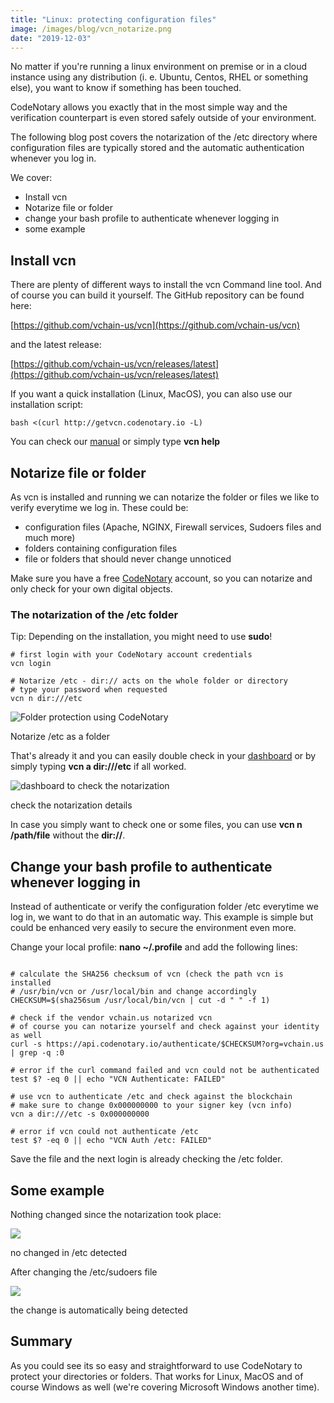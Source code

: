 ```yaml
---
title: "Linux: protecting configuration files"
image: /images/blog/vcn_notarize.png
date: "2019-12-03"
---
```


No matter if you're running a linux environment on premise or in a cloud instance using any distribution (i. e. Ubuntu, Centos, RHEL or something else), you want to know if something has been touched.

CodeNotary allows you exactly that in the most simple way and the verification counterpart is even stored safely outside of your environment.

The following blog post covers the notarization of the /etc directory where configuration files are typically stored and the automatic authentication whenever you log in.

We cover:

- Install vcn
- Notarize file or folder
- change your bash profile to authenticate whenever logging in
- some example

## Install vcn

There are plenty of different ways to install the vcn Command line tool. And of course you can build it yourself. The GitHub repository can be found here:

[https://github.com/vchain-us/vcn](https://github.com/vchain-us/vcn)

and the latest release:

[https://github.com/vchain-us/vcn/releases/latest](https://github.com/vchain-us/vcn/releases/latest)

If you want a quick installation (Linux, MacOS), you can also use our installation script:

```
bash <(curl http://getvcn.codenotary.io -L)
```

You can check our [manual](https://docs.codenotary.io/) or simply type **vcn help**

## Notarize file or folder

As vcn is installed and running we can notarize the folder or files we like to verify everytime we log in. These could be:

- configuration files (Apache, NGINX, Firewall services, Sudoers files and much more)
- folders containing configuration files
- file or folders that should never change unnoticed

Make sure you have a free [CodeNotary](https://dashboard.codenotary.io/auth/signup) account, so you can notarize and only check for your own digital objects.

### The notarization of the /etc folder

Tip: Depending on the installation, you might need to use **sudo**!

```
# first login with your CodeNotary account credentials
vcn login

# Notarize /etc - dir:// acts on the whole folder or directory
# type your password when requested
vcn n dir:///etc 
```

![Folder protection using CodeNotary](/images/blog/vcn_notarize.png)

Notarize /etc as a folder

That's already it and you can easily double check in your [dashboard](https://dashboard.codenotary.io/) or by simply typing **vcn a dir:///etc** if all worked.

![dashboard to check the notarization](/images/blog/dashboard.png)

check the notarization details

In case you simply want to check one or some files, you can use **vcn n /path/file** without the **dir://**.

## Change your bash profile to authenticate whenever logging in

Instead of authenticate or verify the configuration folder /etc everytime we log in, we want to do that in an automatic way. This example is simple but could be enhanced very easily to secure the environment even more.

Change your local profile: **nano ~/.profile** and add the following lines:

```

# calculate the SHA256 checksum of vcn (check the path vcn is installed
# /usr/bin/vcn or /usr/local/bin and change accordingly
CHECKSUM=$(sha256sum /usr/local/bin/vcn | cut -d " " -f 1)

# check if the vendor vchain.us notarized vcn
# of course you can notarize yourself and check against your identity as well
curl -s https://api.codenotary.io/authenticate/$CHECKSUM?org=vchain.us | grep -q :0

# error if the curl command failed and vcn could not be authenticated
test $? -eq 0 || echo "VCN Authenticate: FAILED"

# use vcn to authenticate /etc and check against the blockchain
# make sure to change 0x000000000 to your signer key (vcn info)
vcn a dir:///etc -s 0x000000000

# error if vcn could not authenticate /etc
test $? -eq 0 || echo "VCN Auth /etc: FAILED"
```

Save the file and the next login is already checking the /etc folder.

## Some example

Nothing changed since the notarization took place:

![](/images/blog/trusted.png)

no changed in /etc detected

After changing the /etc/sudoers file

![](/images/blog/unknown-1024x260.png)

the change is automatically being detected

## Summary

As you could see its so easy and straightforward to use CodeNotary to protect your directories or folders. That works for Linux, MacOS and of course Windows as well (we're covering Microsoft Windows another time).
